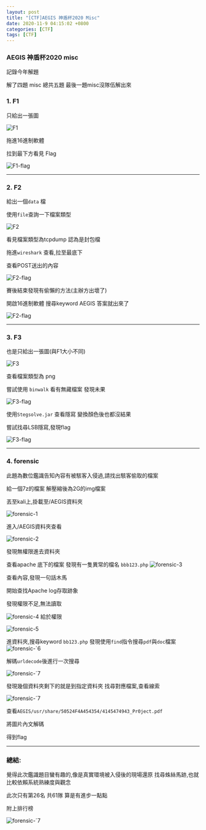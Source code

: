 ```yaml
---
layout: post
title: "[CTF]AEGIS 神盾杯2020 Misc"
date: 2020-11-9 04:15:02 +0800
categories: [CTF]
tags: [CTF]
---
```


### AEGIS 神盾杯2020 misc

記錄今年解題

解了四題 misc 總共五題 最後一題misc沒隊伍解出來

### 1. F1 
只給出一張圖

![F1](https://raw.githubusercontent.com/dyeat/dyeat.github.io/master/static/img/2020-11-09/F1.png)

拖進16進制軟體

拉到最下方看見 Flag

![F1-flag](https://raw.githubusercontent.com/dyeat/dyeat.github.io/master/static/img/2020-11-09/F1-flag.jpg)

---

### 2. F2

給出一個`data` 檔

使用`file`查詢一下檔案類型

![F2](https://raw.githubusercontent.com/dyeat/dyeat.github.io/master/static/img/2020-11-09/F2.jpg)

看見檔案類型為tcpdump 認為是封包檔

拖進`wireshark` 查看,拉至最底下

查看POST送出的內容

![F2-flag](https://raw.githubusercontent.com/dyeat/dyeat.github.io/master/static/img/2020-11-09/F2-flag.jpg)

賽後結束發現有偷懶的方法(主辦方出壞了)

開啟16進制軟體 搜尋keyword AEGIS 答案就出來了

![F2-flag](https://raw.githubusercontent.com/dyeat/dyeat.github.io/master/static/img/2020-11-09/F2-flag-2.jpg)

---

### 3. F3

也是只給出一張圖(與F1大小不同)

![F3](https://raw.githubusercontent.com/dyeat/dyeat.github.io/master/static/img/2020-11-09/F3.png)

查看檔案類型為 png

嘗試使用 `binwalk` 看有無藏檔案 發現未果

![F3-flag](https://raw.githubusercontent.com/dyeat/dyeat.github.io/master/static/img/2020-11-09/F3-1.jpg)

使用`Stegsolve.jar` 查看隱寫 變換顏色後也都沒結果

嘗試找尋LSB隱寫,發現flag

![F3-flag](https://raw.githubusercontent.com/dyeat/dyeat.github.io/master/static/img/2020-11-09/F3-flag.jpg)

---

### 4. forensic

此題為數位鑑識告知內容有被駭客入侵過,請找出駭客偷取的檔案

給一個7z的檔案 解壓縮後為2G的img檔案

丟至kali上,掛載至/AEGIS資料夾

![forensic-1](https://raw.githubusercontent.com/dyeat/dyeat.github.io/master/static/img/2020-11-09/forensic-1.jpg)

進入/AEGIS資料夾查看

![forensic-2](https://raw.githubusercontent.com/dyeat/dyeat.github.io/master/static/img/2020-11-09/forensic-2.jpg)

發現無權限進去資料夾

查看apache 底下的檔案 發現有一隻異常的檔名 `bbb123.php`
![forensic-3](https://raw.githubusercontent.com/dyeat/dyeat.github.io/master/static/img/2020-11-09/forensic-3.jpg)

查看內容,發現一句話木馬

開始查找Apache log存取跡象

發現權限不足,無法讀取

![forensic-4](https://raw.githubusercontent.com/dyeat/dyeat.github.io/master/static/img/2020-11-09/forensic-4.jpg)
給於權限

![forensic-5](https://raw.githubusercontent.com/dyeat/dyeat.github.io/master/static/img/2020-11-09/forensic-5.jpg)

進資料夾,搜尋keyword `bb123.php`
發現使用`find`指令搜尋`pdf`與`doc`檔案
![forensic-ˊ6](https://raw.githubusercontent.com/dyeat/dyeat.github.io/master/static/img/2020-11-09/forensic-6.jpg)

解碼`urldecode`後進行一次搜尋

![forensic-ˊ7](https://raw.githubusercontent.com/dyeat/dyeat.github.io/master/static/img/2020-11-09/forensic-7.jpg)

發現幾個資料夾剩下的就是到指定資料夾
找尋對應檔案,查看線索

![forensic-ˊ7](https://raw.githubusercontent.com/dyeat/dyeat.github.io/master/static/img/2020-11-09/forensic-flag.jpg)

查看`AEGIS/usr/share/50524F4A454354/4145474943_Pr0ject.pdf`

將圖片內文解碼

得到flag


---

### 總結:

覺得此次鑑識題目蠻有趣的,像是真實環境被入侵後的現場還原
找尋蛛絲馬跡,也就比較依賴系統熟練度與觀念

此次只有第26名 共61隊 算是有進步一點點

附上排行榜

![forensic-ˊ7](https://raw.githubusercontent.com/dyeat/dyeat.github.io/master/static/img/2020-11-09/total.jpg)

